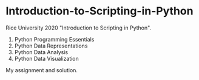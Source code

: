 # Introduction-to-Scripting-in-Python

Rice University 2020 "Introduction to Scripting in Python".
1. Python Programming Essentials
2. Python Data Representations
3. Python Data Analysis
4. Python Data Visualization

My assignment and solution.
